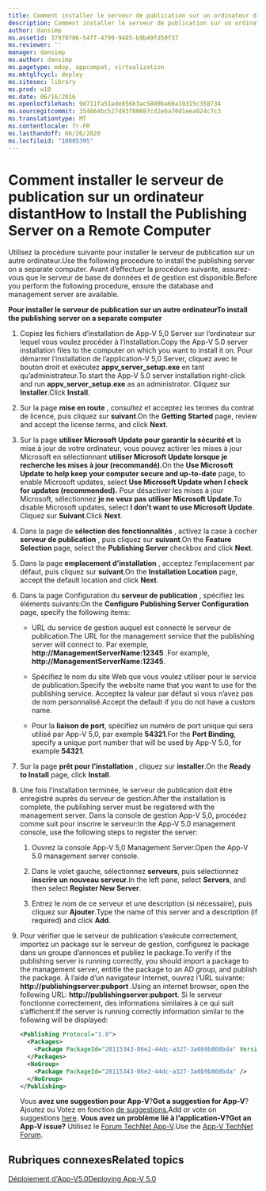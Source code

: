 ```yaml
---
title: Comment installer le serveur de publication sur un ordinateur distant
description: Comment installer le serveur de publication sur un ordinateur distant
author: dansimp
ms.assetid: 37970706-54ff-4799-9485-b9b49fd50f37
ms.reviewer: ''
manager: dansimp
ms.author: dansimp
ms.pagetype: mdop, appcompat, virtualization
ms.mktglfcycl: deploy
ms.sitesec: library
ms.prod: w10
ms.date: 06/16/2016
ms.openlocfilehash: 9d711fa51ade856b3ac5880ba60a19315c358734
ms.sourcegitcommit: 354664bc527d93f80687cd2eba70d1eea024c7c3
ms.translationtype: MT
ms.contentlocale: fr-FR
ms.lasthandoff: 06/26/2020
ms.locfileid: "10805395"
---
```

# <span data-ttu-id="13e03-103">Comment installer le serveur de publication sur un ordinateur distant</span><span class="sxs-lookup"><span data-stu-id="13e03-103">How to Install the Publishing Server on a Remote Computer</span></span>


<span data-ttu-id="13e03-104">Utilisez la procédure suivante pour installer le serveur de publication sur un autre ordinateur.</span><span class="sxs-lookup"><span data-stu-id="13e03-104">Use the following procedure to install the publishing server on a separate computer.</span></span> <span data-ttu-id="13e03-105">Avant d’effectuer la procédure suivante, assurez-vous que le serveur de base de données et de gestion est disponible.</span><span class="sxs-lookup"><span data-stu-id="13e03-105">Before you perform the following procedure, ensure the database and management server are available.</span></span>

**<span data-ttu-id="13e03-106">Pour installer le serveur de publication sur un autre ordinateur</span><span class="sxs-lookup"><span data-stu-id="13e03-106">To install the publishing server on a separate computer</span></span>**

1. <span data-ttu-id="13e03-107">Copiez les fichiers d’installation de App-V 5,0 Server sur l’ordinateur sur lequel vous voulez procéder à l’installation.</span><span class="sxs-lookup"><span data-stu-id="13e03-107">Copy the App-V 5.0 server installation files to the computer on which you want to install it on.</span></span> <span data-ttu-id="13e03-108">Pour démarrer l’installation de l’application-V 5,0 Server, cliquez avec le bouton droit et exécutez **appv\_server\_setup.exe** en tant qu’administrateur.</span><span class="sxs-lookup"><span data-stu-id="13e03-108">To start the App-V 5.0 server installation right-click and run **appv\_server\_setup.exe** as an administrator.</span></span> <span data-ttu-id="13e03-109">Cliquez sur **Installer**.</span><span class="sxs-lookup"><span data-stu-id="13e03-109">Click **Install**.</span></span>

2. <span data-ttu-id="13e03-110">Sur la page **mise en route** , consultez et acceptez les termes du contrat de licence, puis cliquez sur **suivant**.</span><span class="sxs-lookup"><span data-stu-id="13e03-110">On the **Getting Started** page, review and accept the license terms, and click **Next**.</span></span>

3. <span data-ttu-id="13e03-111">Sur la page **utiliser Microsoft Update pour garantir la sécurité et** la mise à jour de votre ordinateur, vous pouvez activer les mises à jour Microsoft en sélectionnant **utiliser Microsoft Update lorsque je recherche les mises à jour (recommandé).**</span><span class="sxs-lookup"><span data-stu-id="13e03-111">On the **Use Microsoft Update to help keep your computer secure and up-to-date** page, to enable Microsoft updates, select **Use Microsoft Update when I check for updates (recommended).**</span></span> <span data-ttu-id="13e03-112">Pour désactiver les mises à jour Microsoft, sélectionnez **je ne veux pas utiliser Microsoft Update**.</span><span class="sxs-lookup"><span data-stu-id="13e03-112">To disable Microsoft updates, select **I don’t want to use Microsoft Update**.</span></span> <span data-ttu-id="13e03-113">Cliquez sur **Suivant**.</span><span class="sxs-lookup"><span data-stu-id="13e03-113">Click **Next**.</span></span>

4. <span data-ttu-id="13e03-114">Dans la page de **sélection des fonctionnalités** , activez la case à cocher **serveur de publication** , puis cliquez sur **suivant**.</span><span class="sxs-lookup"><span data-stu-id="13e03-114">On the **Feature Selection** page, select the **Publishing Server** checkbox and click **Next**.</span></span>

5. <span data-ttu-id="13e03-115">Dans la page **emplacement d’installation** , acceptez l’emplacement par défaut, puis cliquez sur **suivant**.</span><span class="sxs-lookup"><span data-stu-id="13e03-115">On the **Installation Location** page, accept the default location and click **Next**.</span></span>

6. <span data-ttu-id="13e03-116">Dans la page Configuration du **serveur de publication** , spécifiez les éléments suivants:</span><span class="sxs-lookup"><span data-stu-id="13e03-116">On the **Configure Publishing Server Configuration** page, specify the following items:</span></span>

   -   <span data-ttu-id="13e03-117">URL du service de gestion auquel est connecté le serveur de publication.</span><span class="sxs-lookup"><span data-stu-id="13e03-117">The URL for the management service that the publishing server will connect to.</span></span> <span data-ttu-id="13e03-118">Par exemple, **http://ManagementServerName:12345** .</span><span class="sxs-lookup"><span data-stu-id="13e03-118">For example, **http://ManagementServerName:12345**.</span></span>

   -   <span data-ttu-id="13e03-119">Spécifiez le nom du site Web que vous voulez utiliser pour le service de publication.</span><span class="sxs-lookup"><span data-stu-id="13e03-119">Specify the website name that you want to use for the publishing service.</span></span> <span data-ttu-id="13e03-120">Acceptez la valeur par défaut si vous n’avez pas de nom personnalisé.</span><span class="sxs-lookup"><span data-stu-id="13e03-120">Accept the default if you do not have a custom name.</span></span>

   -   <span data-ttu-id="13e03-121">Pour la **liaison de port**, spécifiez un numéro de port unique qui sera utilisé par App-V 5,0, par exemple **54321**.</span><span class="sxs-lookup"><span data-stu-id="13e03-121">For the **Port Binding**, specify a unique port number that will be used by App-V 5.0, for example **54321**.</span></span>

7. <span data-ttu-id="13e03-122">Sur la page **prêt pour l’installation** , cliquez sur **installer**.</span><span class="sxs-lookup"><span data-stu-id="13e03-122">On the **Ready to Install** page, click **Install**.</span></span>

8. <span data-ttu-id="13e03-123">Une fois l’installation terminée, le serveur de publication doit être enregistré auprès du serveur de gestion.</span><span class="sxs-lookup"><span data-stu-id="13e03-123">After the installation is complete, the publishing server must be registered with the management server.</span></span> <span data-ttu-id="13e03-124">Dans la console de gestion App-V 5,0, procédez comme suit pour inscrire le serveur:</span><span class="sxs-lookup"><span data-stu-id="13e03-124">In the App-V 5.0 management console, use the following steps to register the server:</span></span>

   1.  <span data-ttu-id="13e03-125">Ouvrez la console App-V 5,0 Management Server.</span><span class="sxs-lookup"><span data-stu-id="13e03-125">Open the App-V 5.0 management server console.</span></span>

   2.  <span data-ttu-id="13e03-126">Dans le volet gauche, sélectionnez **serveurs**, puis sélectionnez **inscrire un nouveau serveur**.</span><span class="sxs-lookup"><span data-stu-id="13e03-126">In the left pane, select **Servers**, and then select **Register New Server**.</span></span>

   3.  <span data-ttu-id="13e03-127">Entrez le nom de ce serveur et une description (si nécessaire), puis cliquez sur **Ajouter**.</span><span class="sxs-lookup"><span data-stu-id="13e03-127">Type the name of this server and a description (if required) and click **Add**.</span></span>

9. <span data-ttu-id="13e03-128">Pour vérifier que le serveur de publication s’exécute correctement, importez un package sur le serveur de gestion, configurez le package dans un groupe d’annonces et publiez le package.</span><span class="sxs-lookup"><span data-stu-id="13e03-128">To verify if the publishing server is running correctly, you should import a package to the management server, entitle the package to an AD group, and publish the package.</span></span> <span data-ttu-id="13e03-129">À l’aide d’un navigateur Internet, ouvrez l’URL suivante: <strong> http://publishingserver:pubport </strong> .</span><span class="sxs-lookup"><span data-stu-id="13e03-129">Using an internet browser, open the following URL: <strong>http://publishingserver:pubport</strong>.</span></span> <span data-ttu-id="13e03-130">Si le serveur fonctionne correctement, des informations similaires à ce qui suit s’affichent:</span><span class="sxs-lookup"><span data-stu-id="13e03-130">If the server is running correctly information similar to the following will be displayed:</span></span>

   ```xml
   <Publishing Protocol="1.0">
     <Packages>
       <Package PackageId="28115343-06e2-44dc-a327-3a0b9b868bda" VersionId="5d03c08f-51dc-4026-8cf9-15ebe3d65a72" PackageUrl="\\server\share\file.appv" />
     </Packages>
     <NoGroup>
       <Package PackageId="28115343-06e2-44dc-a327-3a0b9b868bda" />
     </NoGroup>
   </Publishing>
   ```

   <span data-ttu-id="13e03-131">Vous **avez une suggestion pour App-V**?</span><span class="sxs-lookup"><span data-stu-id="13e03-131">**Got a suggestion for App-V**?</span></span> <span data-ttu-id="13e03-132">Ajoutez ou Votez en fonction [de suggestions.](http://appv.uservoice.com/forums/280448-microsoft-application-virtualization)</span><span class="sxs-lookup"><span data-stu-id="13e03-132">Add or vote on suggestions [here](http://appv.uservoice.com/forums/280448-microsoft-application-virtualization).</span></span> **<span data-ttu-id="13e03-133">Vous avez un problème lié à l’application-V?</span><span class="sxs-lookup"><span data-stu-id="13e03-133">Got an App-V issue?</span></span>** <span data-ttu-id="13e03-134">Utilisez le [Forum TechNet App-V](https://social.technet.microsoft.com/Forums/home?forum=mdopappv).</span><span class="sxs-lookup"><span data-stu-id="13e03-134">Use the [App-V TechNet Forum](https://social.technet.microsoft.com/Forums/home?forum=mdopappv).</span></span>

## <span data-ttu-id="13e03-135">Rubriques connexes</span><span class="sxs-lookup"><span data-stu-id="13e03-135">Related topics</span></span>


[<span data-ttu-id="13e03-136">Déploiement d'App-V5.0</span><span class="sxs-lookup"><span data-stu-id="13e03-136">Deploying App-V 5.0</span></span>](deploying-app-v-50.md)

 

 





